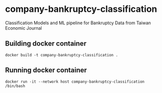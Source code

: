 # company-bankruptcy-classification
Classification Models and ML pipeline for Bankruptcy Data from Taiwan Economic Journal

## Building docker container
```
docker build -t company-bankruptcy-classification . 
```

## Running docker container 
```
docker run -it --network host company-bankruptcy-classification /bin/bash
```

